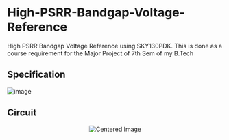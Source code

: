 # High-PSRR-Bandgap-Voltage-Reference
High PSRR Bandgap Voltage Reference using SKY130PDK. This is done as a course requirement for the Major Project of 7th Sem of my B.Tech

## Specification
![image](https://github.com/user-attachments/assets/3ea9b6ca-d225-4fae-97d9-1d1f3eaea908)

## Circuit
<p align="center">
  <img src="https://github.com/user-attachments/assets/4b424a0c-6b09-4884-94aa-7e0c57c1c2e1" alt="Centered Image">
</p>
